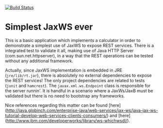 

[![Build Status](https://travis-ci.org/medeiros/simplest-jaxws-ever.svg?branch=master)](https://travis-ci.org/medeiros/simplest-jaxws-ever)

# Simplest JaxWS ever

This is a basic application which implements a calculator in order to demonstrate a simplest use of JaxWS to expose REST services. There is a integrated test to validate it all, making use of Java HTTP Server (com.sun.net.httpserver), in a way that the REST operations can be tested without any additional framework.

Actually, since JaxWS implementation is embedded in JRE (`jre/lib/rt.jar`), there is absolutely no external dependencies to expose the REST services! The only project dependencies are related to tests (`junit` and `hamcrest`). The `javax.xml.ws.Endpoint` class is responsible for the server runnin'. It is handful in a scenario where a JaxWs/JaxB must be validated but there is no need to bootstrap any frameworks.

Nice references regarding this matter can be found [here] (http://java.globinch.com/enterprise-java/web-services/jax-ws/java-jax-ws-tutorial-develop-web-services-clients-consumers/) and [here] (http://www.ibm.com/developerworks/library/ws-whichwsdl/).

